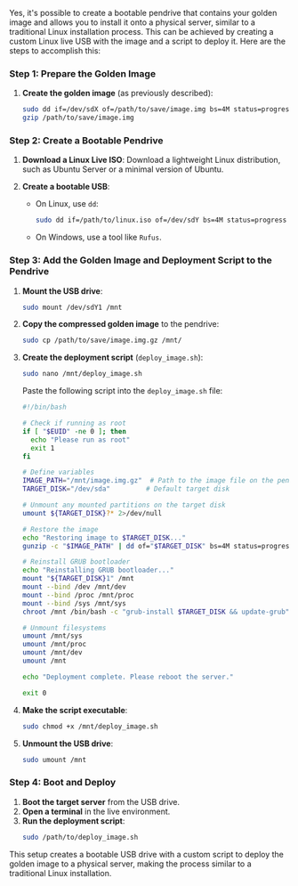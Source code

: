 Yes, it's possible to create a bootable pendrive that contains your golden image and allows you to install it onto a physical server, similar to a traditional Linux installation process. This can be achieved by creating a custom Linux live USB with the image and a script to deploy it. Here are the steps to accomplish this:

### Step 1: Prepare the Golden Image

1. **Create the golden image** (as previously described):
   ```sh
   sudo dd if=/dev/sdX of=/path/to/save/image.img bs=4M status=progress
   gzip /path/to/save/image.img
   ```

### Step 2: Create a Bootable Pendrive

1. **Download a Linux Live ISO**: Download a lightweight Linux distribution, such as Ubuntu Server or a minimal version of Ubuntu.

2. **Create a bootable USB**:
   - On Linux, use `dd`:
     ```sh
     sudo dd if=/path/to/linux.iso of=/dev/sdY bs=4M status=progress && sync
     ```
   - On Windows, use a tool like `Rufus`.

### Step 3: Add the Golden Image and Deployment Script to the Pendrive

1. **Mount the USB drive**:
   ```sh
   sudo mount /dev/sdY1 /mnt
   ```

2. **Copy the compressed golden image** to the pendrive:
   ```sh
   sudo cp /path/to/save/image.img.gz /mnt/
   ```

3. **Create the deployment script** (`deploy_image.sh`):
   ```sh
   sudo nano /mnt/deploy_image.sh
   ```

   Paste the following script into the `deploy_image.sh` file:

   ```bash
   #!/bin/bash

   # Check if running as root
   if [ "$EUID" -ne 0 ]; then
     echo "Please run as root"
     exit 1
   fi

   # Define variables
   IMAGE_PATH="/mnt/image.img.gz"  # Path to the image file on the pendrive
   TARGET_DISK="/dev/sda"         # Default target disk

   # Unmount any mounted partitions on the target disk
   umount ${TARGET_DISK}?* 2>/dev/null

   # Restore the image
   echo "Restoring image to $TARGET_DISK..."
   gunzip -c "$IMAGE_PATH" | dd of="$TARGET_DISK" bs=4M status=progress

   # Reinstall GRUB bootloader
   echo "Reinstalling GRUB bootloader..."
   mount "${TARGET_DISK}1" /mnt
   mount --bind /dev /mnt/dev
   mount --bind /proc /mnt/proc
   mount --bind /sys /mnt/sys
   chroot /mnt /bin/bash -c "grub-install $TARGET_DISK && update-grub"

   # Unmount filesystems
   umount /mnt/sys
   umount /mnt/proc
   umount /mnt/dev
   umount /mnt

   echo "Deployment complete. Please reboot the server."

   exit 0
   ```

4. **Make the script executable**:
   ```sh
   sudo chmod +x /mnt/deploy_image.sh
   ```

5. **Unmount the USB drive**:
   ```sh
   sudo umount /mnt
   ```

### Step 4: Boot and Deploy

1. **Boot the target server** from the USB drive.
2. **Open a terminal** in the live environment.
3. **Run the deployment script**:
   ```sh
   sudo /path/to/deploy_image.sh
   ```

This setup creates a bootable USB drive with a custom script to deploy the golden image to a physical server, making the process similar to a traditional Linux installation.
